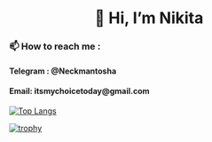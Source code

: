 <h1 align="center">👋 Hi, I’m Nikita</h1>
<h3> 📫 How to reach me :</h3>
<h4>Telegram : @Neckmantosha</h4>
<h4>Email: itsmychoicetoday@gmail.com</h4>

[![Top Langs](https://github-readme-stats.vercel.app/api/top-langs/?username=CptNeckman)](https://github.com/CptNeckman/github-readme-stats) 

[![trophy](https://github-profile-trophy.vercel.app/?username=CptNeckman)](https://github.com/CptNeckman/github-profile-trophy)


